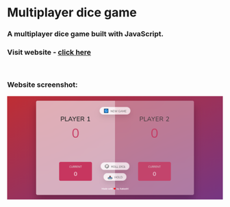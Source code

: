 # Multiplayer dice game

### A multiplayer dice game built with JavaScript.

### Visit website - [click here](https://dwivedyaakash.github.io/multiplayer-dice-game/)

<br/>

### Website screenshot:
<img src="screenshot.png"/>